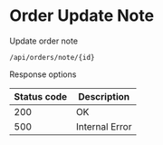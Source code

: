 Order Update Note
===================

Update order note

```shell title="Method <span class='color-method'>PUT</span>"
/api/orders/note/{id}
```

Response options

| Status code                          | Description    |
|--------------------------------------|----------------|
| <span class='color-200'>200</span>   | OK             |
| <span class='color-error'>500</span> | Internal Error |